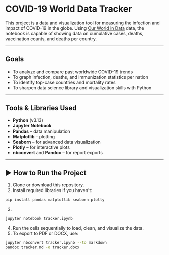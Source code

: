 # COVID-19 World Data Tracker

This project is a data and visualization tool for measuring the infection and impact of COVID-19 in the globe. Using [Our World in Data](https://ourworldindata.org/coronavirus) data, the notebook is capable of showing data on cumulative cases, deaths, vaccination counts, and deaths per country. 

---

## Goals

- To analyze and compare past worldwide COVID-19 trends
- To graph infection, deaths, and immunization statistics per nation
- To identify top-case countries and mortality rates
- To sharpen data science library and visualization skills with Python

---

## Tools & Libraries Used

- **Python** (v3.13)
- **Jupyter Notebook**
- **Pandas** – data manipulation
- **Matplotlib** – plotting
- **Seaborn** – for advanced data visualization
- **Plotly** – for interactive plots
- **nbconvert** and **Pandoc** – for report exports

---

## ▶️ How to Run the Project

1. Clone or download this repository.
2. Install required libraries if you haven't:

```bash
pip install pandas matplotlib seaborn plotly
```
3.
  ```bash
jupyter notebook tracker.ipynb
```
4. Run the cells sequentially to load, clean, and visualize the data.
5. To export to PDF or DOCX, use:
```bash
jupyter nbconvert tracker.ipynb --to markdown
pandoc tracker.md -o tracker.docx
```
